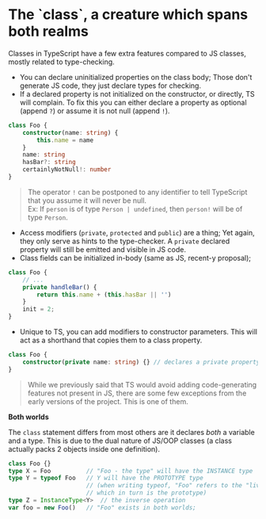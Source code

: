 # The \`class\`, a creature which spans both realms

Classes in TypeScript have a few extra features compared to JS classes, mostly related to type-checking.

* You can declare uninitialized properties on the class body; Those don't generate JS code, they just declare types for checking.
* If a declared property is not initialized on the constructor, or directly, TS will complain. To fix this you can either declare a property as optional (append `?`) or assume it is not null (append `!`).

```typescript
class Foo {
    constructor(name: string) {
        this.name = name
    }
    name: string
    hasBar?: string
    certainlyNotNull!: number
}
```

> The operator `!` can be postponed to any identifier to tell TypeScript that you assume it will never be null.  
> Ex: If `person` is of type `Person | undefined`, then `person!` will be of type `Person`.

* Access modifiers (`private`, `protected` and `public`) are a thing; Yet again, they only serve as hints to the type-checker. A `private` declared property will still be emitted and visible in JS code.
* Class fields can be initialized in-body (same as JS, recent-y proposal);

```typescript
class Foo {
    // ...
    private handleBar() {
        return this.name + (this.hasBar || '')
    }
    init = 2;
}
```

* Unique to TS, you can add modifiers to constructor parameters. This will act as a shorthand that copies them to a class property.

```typescript
class Foo {
    constructor(private name: string) {} // declares a private property "name"
}
```

> While we previously said that TS would avoid adding code-generating features not present in JS, there are some few exceptions from the early versions of the project. This is one of them.

**Both worlds**

The `class` statement differs from most others are it declares _both_ a variable and a type. This is due to the dual nature of JS/OOP classes (a class actually packs 2 objects inside one definition).

```typescript
class Foo {}
type X = Foo          // "Foo - the type" will have the INSTANCE type
type Y = typeof Foo   // Y will have the PROTOTYPE type
                      // (when writing typeof, "Foo" refers to the "living foo",
                      // which in turn is the prototype)
type Z = InstanceType<Y>  // the inverse operation
var foo = new Foo()   // "Foo" exists in both worlds;
```
